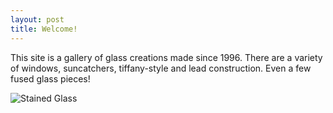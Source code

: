```yaml
---
layout: post
title: Welcome!
---
```


This site is a gallery of glass creations made since 1996. There are a variety of windows, suncatchers, tiffany-style and lead construction. Even a few fused glass pieces!

![Stained Glass](https://lh3.googleusercontent.com/KJM1A-N3YZTjdOHLzNQqBamSMX7Rw9QZ1JwHPkv1d4Y3ZA6PjsO2HZTj3GCkEh0fif-f94rxIyHYhmOy4xolNbaC4VYtSuBzv3uHVaBGjPvJ9uD2NxE8WwhbVVPGfyUyW7hSNX6k4gI5mIf6cdK_zC529yNp_5kfkAZDRUIM6IouLtdcyP1tWsyKZBaUz9FR7iDYg8m5DyAokNa-WH0o5ttJ7JIwR7EZwPbzNaX1YkkjYcS7nOMKvlT8YSZiTHin1GHljlaIo5b7IlPmhGH-qYvmw59H8D9M_8KAgjg277CKPLtOzhSL_B2pmyTXRyJ0FNs0vVKojq9eXjSxp0KUziGicP91CXXrJXOnRaVVjsrszCQOp0uuCKJsJCIODzfL3lWajDp1opART0mZl4D3axZW4uFk2yT1n5XjeregRAkaCu2xeHfneH0IpS62Re8irXTfM-3ivfl83bOimxf_O1abnbrS7JNMgiB3IbGLzFajcBBmMAwAW8Ztryau59ZkPoOQMcauMYxzA3aTi87qHWMoebbyqANnjlUSnJOSqnZNmxkk1dBdMs_jLIyMBuAQAZQQ3ygoP-1MZ5kSNaS4jDkcvoM3OTeCPvbpSnbqThvA124wniZEyDy07p_TiUm0oHWY0XsukAxeOdMB-t_EtmKVNoYeBSW-MVoPAkeAb15OJwSNlomTJODzlTJT=s657-no?authuser=0)
